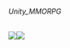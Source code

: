 ###### Unity_MMORPG
<img src="https://img.shields.io/badge/Unity-FFFFFF?style=flat-square&logo=Unity&logoColor=black"/><img src="https://img.shields.io/badge/C%23-000000?style=flat-square&logo=Csharp&logoColor=black"/>
